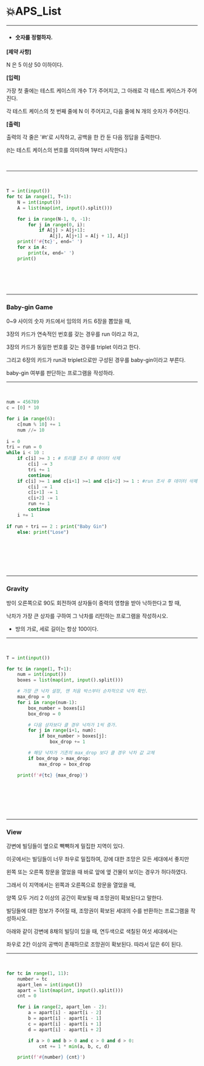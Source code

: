# :boom:APS_List

---



- #### 숫자를 정렬하자.			

**[제약 사항]**

N 은 5 이상 50 이하이다.


**[입력]**

가장 첫 줄에는 테스트 케이스의 개수 T가 주어지고, 그 아래로 각 테스트 케이스가 주어진다.

각 테스트 케이스의 첫 번째 줄에 N 이 주어지고, 다음 줄에 N 개의 숫자가 주어진다.



**[출력]**

출력의 각 줄은 '#t'로 시작하고, 공백을 한 칸 둔 다음 정답을 출력한다.

(t는 테스트 케이스의 번호를 의미하며 1부터 시작한다.)		

​																																														

---

​																																					

```python
T = int(input())
for tc in range(1, T+1):
    N = int(input())
    A = list(map(int, input().split()))

    for i in range(N-1, 0, -1):
        for j in range(0, i):
            if A[j] > A[j+1]:
                A[j], A[j+1] = A[j + 1], A[j]
    print(f'#{tc}', end=' ')
    for x in A:
        print(x, end=' ')
    print()
```

##### 																																															

​															

​															

---



### Baby-gin Game

0~9 사이의 숫자 카드에서 임의의 카드 6장을 뽑았을 때, 

3장의 카드가 연속적인 번호를 갖는 경우를 run 이라고 하고, 

3장의 카드가 동일한 번호를 갖는 경우를 triplet 이라고 한다.

그리고 6장의 카드가 run과 triplet으로만 구성된 경우를 baby-gin이라고 부른다.

baby-gin 여부를 판단하는 프로그램을 작성하라.



---

​																																								

```python
num = 456789
c = [0] * 10

for i in range(6):
    c[num % 10] += 1
    num //= 10
    
i = 0
tri = run = 0
while i < 10 :
    if c[i] >= 3 : # 트리플 조사 후 데이터 삭제
        c[i] -= 3
        tri += 1
        continue;
    if c[i] >= 1 and c[i+1] >=1 and c[i+2] >= 1 : #run 조사 후 데이터 삭제
        c[i] -= 1
        c[i+1] -= 1
        c[i+2] -= 1
        run += 1
        continue
    i += 1
    
if run + tri == 2 : print("Baby Gin")
    else: print("Lose")
```

​																																									

​																																		

​																														

---

### Gravity

방이 오른쪽으로 90도 회전하여 상자들이 중력의 영향을 받아 낙하한다고 할 때, 

낙차가 가장 큰 상자를 구하여 그 낙차를 리턴하는 프로그램을 작성하시오.

- 방의 가로, 세로 길이는 항상 100이다.

---

​																																																	

```python
T = int(input())

for tc in range(1, T+1):
    num = int(input())
    boxes = list(map(int, input().split()))

    # 가장 큰 낙차 설정, 맨 처음 박스부터 순차적으로 낙차 확인.
    max_drop = 0
    for i in range(num-1):
        box_number = boxes[i]
        box_drop = 0

        # 다음 상자보다 클 경우 낙차가 1씩 증가.
        for j in range(i+1, num):
            if box_number > boxes[j]:
                box_drop += 1

        # 해당 낙차가 기존의 max_drop 보다 클 경우 낙차 값 교체
        if box_drop > max_drop:
            max_drop = box_drop

    print(f'#{tc} {max_drop}')
```

​															

​															

​															



---

### 	View

강변에 빌딩들이 옆으로 빽빽하게 밀집한 지역이 있다.

이곳에서는 빌딩들이 너무 좌우로 밀집하여, 강에 대한 조망은 모든 세대에서 좋지만 

왼쪽 또는 오른쪽 창문을 열었을 때 바로 앞에 옆 건물이 보이는 경우가 허다하였다.

그래서 이 지역에서는 왼쪽과 오른쪽으로 창문을 열었을 때, 

양쪽 모두 거리 2 이상의 공간이 확보될 때 조망권이 확보된다고 말한다.

빌딩들에 대한 정보가 주어질 때, 조망권이 확보된 세대의 수를 반환하는 프로그램을 작성하시오.

아래와 같이 강변에 8채의 빌딩이 있을 때, 연두색으로 색칠된 여섯 세대에서는 

좌우로 2칸 이상의 공백이 존재하므로 조망권이 확보된다. 따라서 답은 6이 된다.

---

​																													

```python
for tc in range(1, 11):
    number = tc
    apart_len = int(input())
    apart = list(map(int, input().split()))
    cnt = 0

    for i in range(2, apart_len - 2):
        a = apart[i] - apart[i - 2]
        b = apart[i] - apart[i - 1]
        c = apart[i] - apart[i + 1]
        d = apart[i] - apart[i + 2]

        if a > 0 and b > 0 and c > 0 and d > 0:
            cnt += 1 * min(a, b, c, d)

    print(f'#{number} {cnt}')
```

